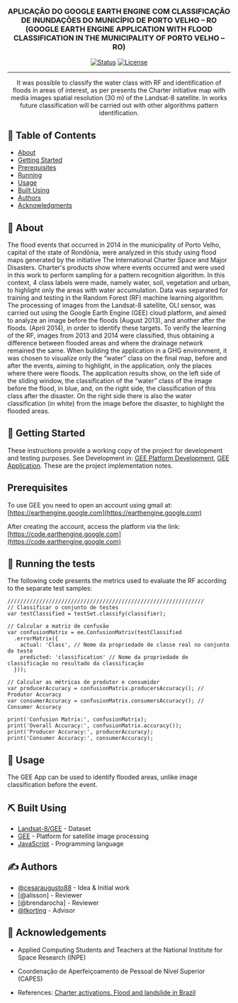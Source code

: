 <!-- <p align="center">
  <a href="" rel="noopener">
 <img width=200px height=200px src="https://i.imgur.com/6wj0hh6.jpg" alt="Project logo"></a>
</p> -->

<h3 align="center">APLICAÇÃO DO GOOGLE EARTH ENGINE COM CLASSIFICAÇÃO DE INUNDAÇÕES DO MUNICÍPIO DE PORTO VELHO – RO (GOOGLE EARTH ENGINE APPLICATION WITH FLOOD CLASSIFICATION IN THE MUNICIPALITY OF PORTO VELHO – RO)</h3>

<div align="center">

[![Status](https://img.shields.io/badge/status-active-success.svg)]()
[![License](https://img.shields.io/badge/license-CC%20BY%204.0-brightgreen.svg)](/LICENSE)
<!-- [![License](https://img.shields.io/badge/license-CC%20BY%204.0-brightgreen.svg)](https://creativecommons.org/licenses/by/4.0/) -->

</div>

---

<p align="center"> It was possible to classify the water class with RF and identification of floods in areas of interest, as per presents the Charter initiative map with media images spatial resolution (30 m) of the Landsat-8 satellite. In works future classification will be carried out with other algorithms pattern identification.
    <br> 
</p>

## 📝 Table of Contents

- [About](#about)
- [Getting Started](#getting_started)
- [Prerequisites](#prerequisites)
- [Running](#tests)
- [Usage](#usage)
- [Built Using](#built_using)
- [Authors](#authors)
- [Acknowledgments](#acknowledgement)

## 🧐 About <a name = "about"></a>

The flood events that occurred in 2014 in the municipality of Porto Velho, capital of the state of Rondônia, were analyzed in this study using flood maps generated by the initiative The International Charter Space and Major Disasters. Charter's products show where events occurred and were used in this work to perform sampling for a pattern recognition algorithm. In this context, 4 class labels were made, namely water, soil, vegetation and urban, to highlight only the areas with water accumulation. Data was separated for training and testing in the Random Forest (RF) machine learning algorithm. The processing of images from the Landsat-8 satellite, OLI sensor, was carried out using the Google Earth Engine (GEE) cloud platform, and aimed to analyze an image before the floods (August 2013), and another after the floods. (April 2014), in order to identify these targets. To verify the learning of the RF, images from 2013 and 2014 were classified, thus obtaining a difference between flooded areas and where the drainage network remained the same. When building the application in a GHG environment, it was chosen to visualize only the “water” class on the final map, before and after the events, aiming to highlight, in the application, only the places where there were floods. The application results show, on the left side of the sliding window, the classification of the “water” class of the image before the flood, in blue, and, on the right side, the classification of this class after the disaster. On the right side there is also the water classification (in white) from the image before the disaster, to highlight the flooded areas.

## 🏁 Getting Started <a name = "getting_started"></a>

These instructions provide a working copy of the project for development and testing purposes. See Development in: [GEE Platform Development](https://code.earthengine.google.com/ad5d5806bef01e3b783a30a155e7f839), [GEE Application](https://ee-cesarmoraes.projects.earthengine.app/view/classificacao-inundacoes-porto-velho-ro-2014-mapa-deslizante). These are the project implementation notes.

## Prerequisites <a name = "prerequisites"></a>

To use GEE you need to open an account using gmail at:
[https://earthengine.google.com](https://earthengine.google.com)

After creating the account, access the platform via the link:
[https://code.earthengine.google.com](https://code.earthengine.google.com)


## 🔧 Running the tests <a name = "tests"></a>

The following code presents the metrics used to evaluate the RF according to the separate test samples:

```
//////////////////////////////////////////////////////////////
// Classificar o conjunto de testes
var testClassified = testSet.classify(classifier);

// Calcular a matriz de confusão
var confusionMatrix = ee.ConfusionMatrix(testClassified
  .errorMatrix({
    actual: 'Class', // Nome da propriedade de classe real no conjunto de teste
    predicted: 'classification' // Nome da propriedade de classificação no resultado da classificação
  }));

// Calcular as métricas de produtor e consumidor
var producerAccuracy = confusionMatrix.producersAccuracy(); // Produtor Accuracy
var consumerAccuracy = confusionMatrix.consumersAccuracy(); // Consumer Accuracy

print('Confusion Matrix:', confusionMatrix);
print('Overall Accuracy:', confusionMatrix.accuracy());
print('Producer Accuracy:', producerAccuracy);
print('Consumer Accuracy:', consumerAccuracy);
```

## 🎈 Usage <a name="usage"></a>

The GEE App can be used to identify flooded areas, unlike image classification before the event.

## ⛏️ Built Using <a name = "built_using"></a>

- [Landsat-8/GEE](https://www.usgs.gov/landsat-missions/landsat-8) - Dataset
- [GEE](https://code.earthengine.google.com/) - Platform for satellite image processing
- [JavaScript](https://www.javascript.com/) - Programming language

## ✍️ Authors <a name = "authors"></a>

- [@cesaraugusto88](https://github.com/cesaraugusto88) - Idea & Initial work
- [@alisson] - Reviewer
- [@brendarocha] - Reviewer
- [@tkorting](https://github.com/tkorting) - Advisor

## 🎉 Acknowledgements <a name = "acknowledgement"></a>

- Applied Computing Students and Teachers at the National Institute for Space Research (INPE)
- Coordenação de Aperfeiçoamento de Pessoal de Nível Superior (CAPES)

- References: [Charter activations. Flood and landslide in Brazil](https://disasterscharter.org/image/journal/article?img_id=18399&t=1411453008959)
